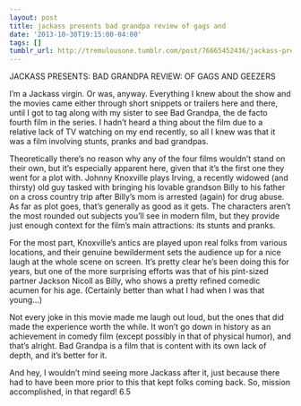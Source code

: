 ```yaml
---
layout: post
title: jackass presents bad grandpa review of gags and
date: '2013-10-30T19:15:00-04:00'
tags: []
tumblr_url: http://tremulousone.tumblr.com/post/76665452436/jackass-presents-bad-grandpa-review-of-gags-and
---
```

JACKASS PRESENTS: BAD GRANDPA REVIEW: OF GAGS AND GEEZERS

I’m a Jackass virgin. Or was, anyway. Everything I knew about the show and the movies came either through short snippets or trailers here and there, until I got to tag along with my sister to see Bad Grandpa, the de facto fourth film in the series. I hadn’t heard a thing about the film due to a relative lack of TV watching on my end recently, so all I knew was that it was a film involving stunts, pranks and bad grandpas.

Theoretically there’s no reason why any of the four films wouldn’t stand on their own, but it’s especially apparent here, given that it’s the first one they went for a plot with. Johnny Knoxville plays Irving, a recently widowed (and thirsty) old guy tasked with bringing his lovable grandson Billy to his father on a cross country trip after Billy’s mom is arrested (again) for drug abuse. As far as plot goes, that’s generally as good as it gets. The characters aren’t the most rounded out subjects you’ll see in modern film, but they provide just enough context for the film’s main attractions: its stunts and pranks. 

For the most part, Knoxville’s antics are played upon real folks from various locations, and their genuine bewilderment sets the audience up for a nice laugh at the whole scene on screen. It’s pretty clear he’s been doing this for years, but one of the more surprising efforts was that of his pint-sized partner Jackson Nicoll as Billy, who shows a pretty refined comedic acumen for his age. (Certainly better than what I had when I was that young…)

Not every joke in this movie made me laugh out loud, but the ones that did made the experience worth the while. It won’t go down in history as an achievement in comedy film (except possibly in that of physical humor), and that’s alright. Bad Grandpa is a film that is content with its own lack of depth, and it’s better for it. 

And hey, I wouldn’t mind seeing more Jackass after it, just because there had to have been more prior to this that kept folks coming back. So, mission accomplished, in that regard!
6.5
